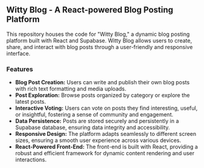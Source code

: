 ## Witty Blog - A React-powered Blog Posting Platform

This repository houses the code for "Witty Blog," a dynamic blog posting platform built with React and Supabase. Witty Blog allows users to create, share, and interact with blog posts through a user-friendly and responsive interface.

### Features

* **Blog Post Creation:** Users can write and publish their own blog posts with rich text formatting and media uploads.
* **Post Exploration:** Browse posts organized by category or explore the latest posts.
* **Interactive Voting:** Users can vote on posts they find interesting, useful, or insightful, fostering a sense of community and engagement.
* **Data Persistence:** Posts are stored securely and persistently in a Supabase database, ensuring data integrity and accessibility.
* **Responsive Design:** The platform adapts seamlessly to different screen sizes, ensuring a smooth user experience across various devices.
* **React-Powered Front-End:**  The front-end is built with React, providing a robust and efficient framework for dynamic content rendering and user interactions.

